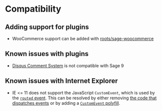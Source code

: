 # Compatibility

## Adding support for plugins

- WooCommerce support can be added with [roots/sage-woocommerce](https://github.com/roots/sage-woocommerce)

## Known issues with plugins

- [Disqus Comment System](https://github.com/roots/sage/issues/2035#issuecomment-369673419) is not compatible with Sage 9

## Known issues with Internet Explorer

- IE <= 11 does not support the JavaScript `CustomEvent`, which is used by the [`routed` event](/sage/docs/theme-development-and-building/#listening-for-route-events). This can be resolved by either removing [the code that dispatches events](https://github.com/roots/sage/pull/2080) or by adding a [`CustomEvent` polyfill](https://github.com/kumarharsh/custom-event-polyfill).
